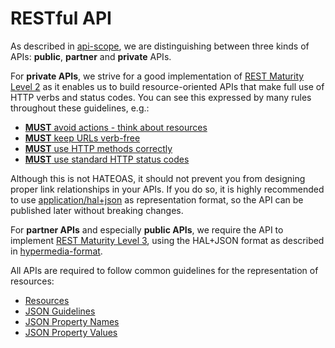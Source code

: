 # RESTful API

As described in [api-scope](api-scope.md), we are distinguishing between three kinds of APIs: **public**,
**partner** and **private** APIs.

For **private APIs**, we strive for a good implementation of
[REST Maturity Level 2](http://martinfowler.com/articles/richardsonMaturityModel.html#level2) as it
enables us to build resource-oriented APIs that make full use of HTTP verbs and status codes.
You can see this expressed by many rules throughout these guidelines, e.g.:

- [**MUST** avoid actions - think about resources](../topics/restful.md#must-avoid-actions-think-about-resources)
- [**MUST** keep URLs verb-free](../topics/restful.md#must-keep-urls-verb-free)
- [**MUST** use HTTP methods correctly](../topics/restful.md#must-use-http-methods-correctly)
- [**MUST** use standard HTTP status codes](../topics/restful.md#must-use-standard-http-status-codes)

Although this is not HATEOAS, it should not prevent you from designing proper link relationships in
your APIs. If you do so, it is highly recommended to use
[application/hal+json](https://tools.ietf.org/html/draft-kelly-json-hal-08) as representation format,
so the API can be published later without breaking changes.

For **partner APIs** and especially **public APIs**, we require the API to implement
[REST Maturity Level 3](http://martinfowler.com/articles/richardsonMaturityModel.html#level3), using
the HAL+JSON format as described in [hypermedia-format](hypermedia-format.md).

All APIs are required to follow common guidelines for the representation of resources:

- [Resources](../topics/restful.md#resources)
- [JSON Guidelines](../topics/restful.md#json-guidelines)
- [JSON Property Names](../topics/restful.md#json-property-names)
- [JSON Property Values](../topics/restful.md#json-property-values)
